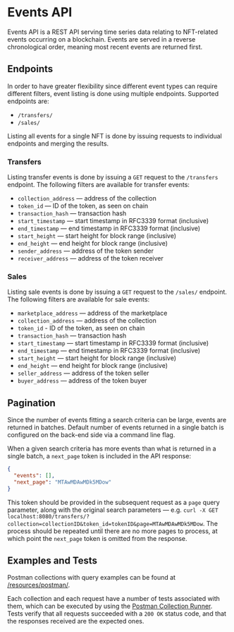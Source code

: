 # Events API

Events API is a REST API serving time series data relating to NFT-related events occurring on a blockchain.
Events are served in a reverse chronological order, meaning most recent events are returned first.

## Endpoints

In order to have greater flexibility since different event types can require different filters, event listing is done using multiple endpoints.
Supported endpoints are:

- `/transfers/`
- `/sales/`

Listing all events for a single NFT is done by issuing requests to individual endpoints and merging the results.

### Transfers

Listing transfer events is done by issuing a `GET` request to the `/transfers` endpoint.
The following filters are available for transfer events:

- `collection_address` — address of the collection
- `token_id` — ID of the token, as seen on chain
- `transaction_hash` — transaction hash
- `start_timestamp` — start timestamp in RFC3339 format (inclusive)
- `end_timestamp` — end timestamp in RFC3339 format (inclusive)
- `start_height` — start height for block range (inclusive)
- `end_height` — end height for block range (inclusive)
- `sender_address` — address of the token sender
- `receiver_address` — address of the token receiver 

### Sales

Listing sale events is done by issuing a `GET` request to the `/sales/` endpoint.
The following filters are available for sale events:

- `marketplace_address` — address of the marketplace
- `collection_address` — address of the collection
- `token_id` - ID of the token, as seen on chain
- `transaction_hash` — transaction hash
- `start_timestamp` — start timestamp in RFC3339 format (inclusive)
- `end_timestamp` — end timestamp in RFC3339 format (inclusive)
- `start_height` — start height for block range (inclusive)
- `end_height` — end height for block range (inclusive)
- `seller_address` — address of the token seller
- `buyer_address` — address of the token buyer

## Pagination

Since the number of events fitting a search criteria can be large, events are returned in batches.
Default number of events returned in a single batch is configured on the back-end side via a command line flag.

When a given search criteria has more events than what is returned in a single batch, a `next_page` token is included in the API response:

```json
{
  "events": [],
  "next_page": "MTAwMDAwMDk5MDow"
}
```

This token should be provided in the subsequent request as a `page` query parameter, along with the original search parameters — e.g. `curl -X GET localhost:8080/transfers/?collection=collectionID&token_id=tokenID&page=MTAwMDAwMDk5MDow`.
The process should be repeated until there are no more pages to process, at which point the `next_page` token is omitted from the response.

## Examples and Tests

Postman collections with query examples can be found at [/resources/postman/](/resources/postman/).

Each collection and each request have a number of tests associated with them, which can be executed by using the [Postman Collection Runner](https://learning.postman.com/docs/running-collections/intro-to-collection-runs/).
Tests verify that all requests succeeded with a `200 OK` status code, and that the responses received are the expected ones.
